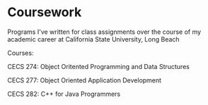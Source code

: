 # Coursework
Programs I've written for class assignments over the course of my academic career at California State University, Long Beach


Courses:


CECS 274: Object Oritented Programming and Data Structures


CECS 277: Object Oriented Application Development


CECS 282: C++ for Java Programmers

